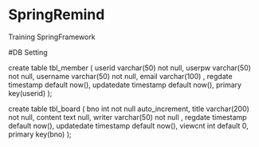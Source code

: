 # SpringRemind
Training SpringFramework

#DB Setting

create table tbl_member (
userid varchar(50) not null,
userpw varchar(50) not null,
username varchar(50) not null,
email varchar(100) ,
regdate timestamp default now(),
updatedate timestamp default now(),
primary key(userid)
);

create table tbl_board (
bno int not null auto_increment,
title varchar(200) not null,
content text null,
writer varchar(50) not null ,
regdate timestamp default now(),
updatedate timestamp default now(),
viewcnt int default 0,
primary key(bno)
);
